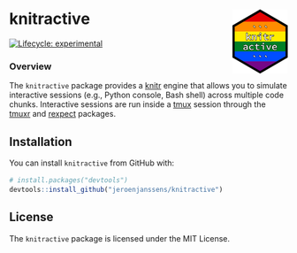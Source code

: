 
<!-- README.md is generated from README.Rmd. Please edit that file -->

# knitractive <img src="man/figures/logo.png" align="right" width="100px" />

[![Lifecycle:
experimental](https://img.shields.io/badge/lifecycle-experimental-orange.svg)](https://www.tidyverse.org/lifecycle/#experimental)

### Overview

The `knitractive` package provides a [knitr](https://yihui.name/knitr/)
engine that allows you to simulate interactive sessions (e.g., Python
console, Bash shell) across multiple code chunks. Interactive sessions
are run inside a [tmux](https://github.com/tmux/tmux/wiki) session
through the [tmuxr](https://github.com/jeroenjanssens/tmuxr) and
[rexpect](https://github.com/jeroenjanssens/rexpect) packages.

## Installation

You can install `knitractive` from GitHub with:

``` r
# install.packages("devtools")
devtools::install_github("jeroenjanssens/knitractive")
```

## License

The `knitractive` package is licensed under the MIT License.
